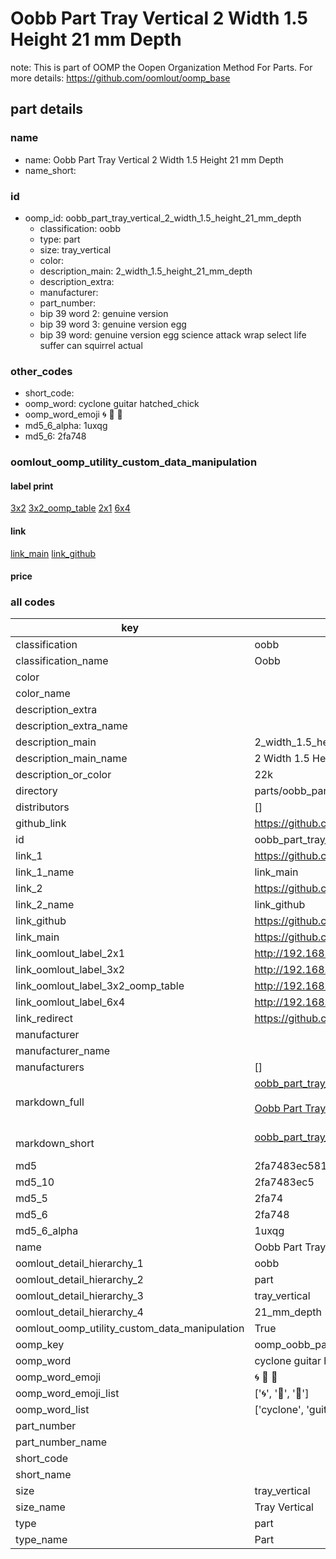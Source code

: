 # Oobb Part Tray Vertical 2 Width 1.5 Height 21 mm Depth  

note: This is part of OOMP the Oopen Organization Method For Parts. For more details: https://github.com/oomlout/oomp_base

##  part details
  







### name
* name: Oobb Part Tray Vertical 2 Width 1.5 Height 21 mm Depth
* name_short: 
### id
* oomp_id: oobb_part_tray_vertical_2_width_1.5_height_21_mm_depth
  * classification: oobb
  * type: part
  * size: tray_vertical
  * color: 
  * description_main: 2_width_1.5_height_21_mm_depth
  * description_extra: 
  * manufacturer: 
  * part_number: 
  * bip 39 word 2: genuine version
  * bip 39 word 3: genuine version egg
  * bip 39 word: genuine version egg science attack wrap select life suffer can squirrel actual

### other_codes
* short_code: 
* oomp_word: cyclone guitar hatched_chick
* oomp_word_emoji :cyclone: :guitar: :hatched_chick:
* md5_6_alpha: 1uxqg
* md5_6: 2fa748






### oomlout_oomp_utility_custom_data_manipulation
#### label print
[3x2](http://192.168.1.245:1112/?label=oomp%201uxqg)
[3x2_oomp_table](http://192.168.1.108:1112/?label=oomp%201uxqg)
[2x1](http://192.168.1.242:1112/?label=oomp%201uxqg)
[6x4](http://192.168.1.55:1112/?label=oomp%201uxqg)    

#### link

[link_main](https://github.com/oomlout/oomlout_oomp_version_1_messy/tree/main/parts/oobb_part_tray_vertical_2_width_1.5_height_21_mm_depth) [link_github](https://github.com/oomlout/oomlout_oomp_version_1_messy/tree/main/parts/oobb_part_tray_vertical_2_width_1.5_height_21_mm_depth)                             

#### price







### all codes 
| key | value |  
| --- | --- |  
| classification | oobb |  
| classification_name | Oobb |  
| color |  |  
| color_name |  |  
| description_extra |  |  
| description_extra_name |  |  
| description_main | 2_width_1.5_height_21_mm_depth |  
| description_main_name | 2 Width 1.5 Height 21 mm Depth |  
| description_or_color | 22k |  
| directory | parts/oobb_part_tray_vertical_2_width_1.5_height_21_mm_depth |  
| distributors | [] |  
| github_link | https://github.com/oomlout/oomlout_oomp_part_src/tree/main/parts/oobb_part_tray_vertical_2_width_1.5_height_21_mm_depth |  
| id | oobb_part_tray_vertical_2_width_1.5_height_21_mm_depth |  
| link_1 | https://github.com/oomlout/oomlout_oomp_version_1_messy/tree/main/parts/oobb_part_tray_vertical_2_width_1.5_height_21_mm_depth |  
| link_1_name | link_main |  
| link_2 | https://github.com/oomlout/oomlout_oomp_version_1_messy/tree/main/parts/oobb_part_tray_vertical_2_width_1.5_height_21_mm_depth |  
| link_2_name | link_github |  
| link_github | https://github.com/oomlout/oomlout_oomp_version_1_messy/tree/main/parts/oobb_part_tray_vertical_2_width_1.5_height_21_mm_depth |  
| link_main | https://github.com/oomlout/oomlout_oomp_version_1_messy/tree/main/parts/oobb_part_tray_vertical_2_width_1.5_height_21_mm_depth |  
| link_oomlout_label_2x1 | http://192.168.1.242:1112/?label=oomp%201uxqg |  
| link_oomlout_label_3x2 | http://192.168.1.245:1112/?label=oomp%201uxqg |  
| link_oomlout_label_3x2_oomp_table | http://192.168.1.108:1112/?label=oomp%201uxqg |  
| link_oomlout_label_6x4 | http://192.168.1.55:1112/?label=oomp%201uxqg |  
| link_redirect | https://github.com/oomlout/oomlout_oomp_version_1_messy/tree/main/parts/oobb_part_tray_vertical_2_width_1.5_height_21_mm_depth |  
| manufacturer |  |  
| manufacturer_name |  |  
| manufacturers | [] |  
| markdown_full | [oobb_part_tray_vertical_2_width_1.5_height_21_mm_depth](none)<br>[](none)<br>[Oobb Part Tray Vertical 2 Width 1.5 Height 21 Mm Depth](none)<br><br> |  
| markdown_short | [oobb_part_tray_vertical_2_width_1.5_height_21_mm_depth](none)<br><br> |  
| md5 | 2fa7483ec581586bf8073c0e8dbcb30a |  
| md5_10 | 2fa7483ec5 |  
| md5_5 | 2fa74 |  
| md5_6 | 2fa748 |  
| md5_6_alpha | 1uxqg |  
| name | Oobb Part Tray Vertical 2 Width 1.5 Height 21 mm Depth |  
| oomlout_detail_hierarchy_1 | oobb |  
| oomlout_detail_hierarchy_2 | part |  
| oomlout_detail_hierarchy_3 | tray_vertical |  
| oomlout_detail_hierarchy_4 | 21_mm_depth |  
| oomlout_oomp_utility_custom_data_manipulation | True |  
| oomp_key | oomp_oobb_part_tray_vertical_2_width_1.5_height_21_mm_depth |  
| oomp_word | cyclone guitar hatched_chick |  
| oomp_word_emoji | :cyclone: :guitar: :hatched_chick: |  
| oomp_word_emoji_list | [':cyclone:', ':guitar:', ':hatched_chick:'] |  
| oomp_word_list | ['cyclone', 'guitar', 'hatched_chick'] |  
| part_number |  |  
| part_number_name |  |  
| short_code |  |  
| short_name |  |  
| size | tray_vertical |  
| size_name | Tray Vertical |  
| type | part |  
| type_name | Part |  
